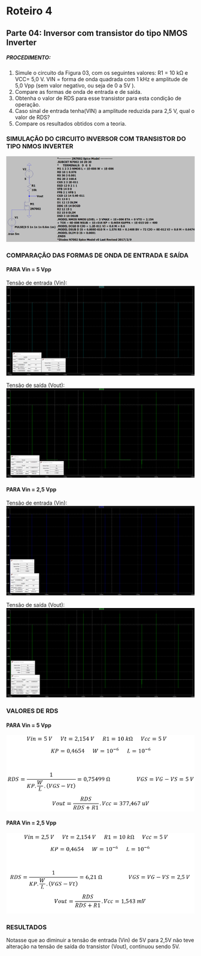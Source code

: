 # Roteiro 4

## Parte 04: Inversor com transistor do tipo NMOS Inverter

##### PROCEDIMENTO:

1. Simule o circuito da Figura 03, com os seguintes valores: R1 = 10 kΩ e VCC= 5,0 V. VIN = forma de onda quadrada com 1 kHz e amplitude de 5,0 Vpp (sem valor negativo, ou seja de
0 a 5V ).
2. Compare as formas de onda de entrada e de saída.
3. Obtenha o valor de RDS para esse transistor para esta condição de operação.
4. Caso sinal de entrada tenha(VIN) a amplitude reduzida para 2,5 V, qual o valor de RDS?
5. Compare os resultados obtidos com a teoria.

### SIMULAÇÃO DO CIRCUITO INVERSOR COM TRANSISTOR DO TIPO NMOS INVERTER

![simulacaocircuito](/resources/imagens/relatorio4/parte4/simulacaocircuito.png)

### COMPARAÇÃO DAS FORMAS DE ONDA DE ENTRADA E SAÍDA

#### PARA Vin = 5 Vpp

Tensão de entrada (Vin):
![tensaoentrada](/resources/imagens/relatorio4/parte4/tensaoentrada.png)

Tensão de saída (Vout):
![tensaosaida](/resources/imagens/relatorio4/parte4/tensaosaida.png)

#### PARA Vin = 2,5 Vpp

Tensão de entrada (Vin):
![tensaoentrada2](/resources/imagens/relatorio4/parte4/tensaoentrada2.png)

Tensão de saída (Vout):
![tensaosaida2](/resources/imagens/relatorio4/parte4/tensaosaida2.png)

### VALORES DE RDS

#### PARA Vin = 5 Vpp

![valorrds](/resources/imagens/relatorio4/parte4/valorrds.png)

#### PARA Vin = 2,5 Vpp

![valorvin25](/resources/imagens/relatorio4/parte4/valorvin25.png)

### RESULTADOS
Notasse que ao diminuir a tensão de entrada (Vin) de 5V para 2,5V não teve alteração na tensão de saída do transistor (Vout), continuou sendo 5V.

